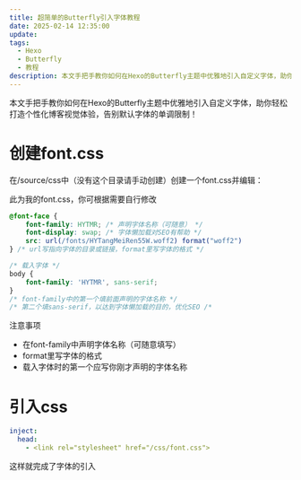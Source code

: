 ```yaml
---
title: 超简单的Butterfly引入字体教程
date: 2025-02-14 12:35:00
update: 
tags:
  - Hexo
  - Butterfly
  - 教程
description: 本文手把手教你如何在Hexo的Butterfly主题中优雅地引入自定义字体，助你轻松打造个性化博客视觉体验，告别默认字体的单调限制！
---
```


本文手把手教你如何在Hexo的Butterfly主题中优雅地引入自定义字体，助你轻松打造个性化博客视觉体验，告别默认字体的单调限制！

# 创建font.css

在/source/css中（没有这个目录请手动创建）创建一个font.css并编辑：

此为我的font.css，你可根据需要自行修改

```css
@font-face {
    font-family: HYTMR; /* 声明字体名称（可随意） */
    font-display: swap; /* 字体懒加载对SEO有帮助 */
    src: url(/fonts/HYTangMeiRen55W.woff2) format("woff2")
} /* url写指向字体的目录或链接，format里写字体的格式 */

/* 载入字体 */
body {
    font-family: 'HYTMR', sans-serif;
} 
/* font-family中的第一个填前面声明的字体名称 */
/* 第二个填sans-serif，以达到字体懒加载的目的，优化SEO /*
```

注意事项

- 在font-family中声明字体名称（可随意填写）
- format里写字体的格式
- 载入字体时的第一个应写你刚才声明的字体名称

# 引入css

```yaml
inject:
  head:
    - <link rel="stylesheet" href="/css/font.css">
```

这样就完成了字体的引入